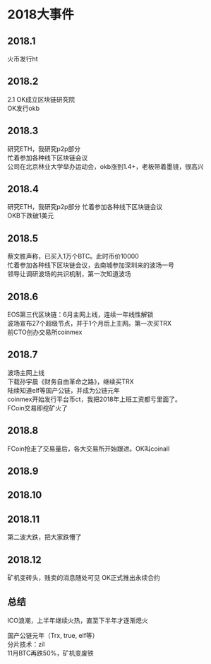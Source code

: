 # 2018大事件

## 2018.1
火币发行ht

## 2018.2
2.1 OK成立区块链研究院  
OK发行okb

## 2018.3
研究ETH，我研究p2p部分  
忙着参加各种线下区块链会议  
公司在北京林业大学举办运动会，okb涨到1.4+，老板带着墨镜，很高兴

## 2018.4
研究ETH，我研究p2p部分
忙着参加各种线下区块链会议  
OKB下跌破1美元

## 2018.5
蔡文胜声称，已买入1万个BTC。此时币价10000  
忙着参加各种线下区块链会议，去南城参加深圳来的波场一号  
领导让调研波场的共识机制，第一次知道波场  

## 2018.6
EOS第三代区块链：6月主网上线，连续一年线性解锁  
波场宣布27个超级节点，并于1个月后上主网。第一次买TRX  
前CTO创办交易所coinmex

## 2018.7
波场主网上线  
下载孙宇晨《财务自由革命之路》，继续买TRX  
陆续知道elf等国产公链，并成为公链元年  
coinmex开始发行平台币ct，我把2018年上班工资都亏里面了。  
FCoin交易即挖矿火了

## 2018.8
FCoin抢走了交易量后，各大交易所开始跟进。OK叫coinall

## 2018.9

## 2018.10

## 2018.11
第二波大跌，把大家跌懵了

## 2018.12
矿机变砖头，贱卖的消息随处可见
OK正式推出永续合约

## 总结
ICO浪潮，上半年继续火热，直至下半年才逐渐熄火  

国产公链元年（Trx, true, elf等）  
分片技术：zil  
11月BTC再跌50%，矿机变废铁  


